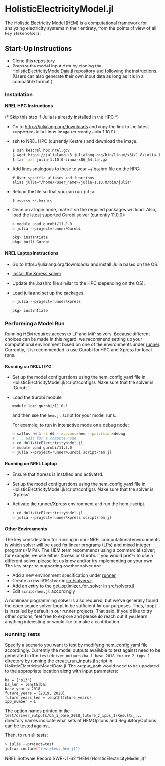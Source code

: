 # HolisticElectricityModel.jl

The Holistic Electricity Model (HEM) is a computational framework for analyzing electricity systems in their entirety, from the points of view of all key stakeholders.

## Start-Up Instructions

- Clone this repository
- Prepare the model input data by cloning the [HolisticElectricityModelData.jl repository](https://github.nrel.gov/HEM/HolisticElectricityModelData.jl) and following the instructions. (Users can also generate their own input data as long as it is in a compatible format.)


### Installation

#### NREL HPC Instructions
(* Skip this step if Julia is already installed in the HPC *)
- Go to https://julialang.org/downloads and copy the link to the latest supported Julia Linux image (currently Julia 1.10.0).
- ssh to NREL HPC (currently Kestrel) and download the image.
    ```bash
    $ ssh kestrel.hpc.nrel.gov
    $ wget https://julialang-s3.julialang.org/bin/linux/x64/1.8/julia-1.10.0-linux-x86_64.tar.gz
    $ tar -xzf julia-1.10.0-linux-x86_64.tar.gz
    ```
- Add lines analogous to these to your ~/.bashrc file on the HPC:
    ```
    # User specific aliases and functions
    alias julia="/home/<user_name>/julia-1.10.0/bin/julia"
    ```
- Reload the file so that you can run `julia`.
    ```bash
    $ source ~/.bashrc
    ```
- Once on a login node, make it so the required packages will load. Also, load the latest suported Gurobi solver (currently 11.0.0):
    ```bash
    > module load gurobi/11.0.0
    > julia --project=runner/Gurobi
    ```

    ```julia
    pkg> instantiate
    pkg> build Gurobi
    ```

#### NREL Laptop Instructions

- Go to https://julialang.org/downloads/ and install Julia based on the OS.
- [Install the Xpress solver](https://github.nrel.gov/MSOC/fico-xpress)
- Update the .bashrc file similar to the HPC (depending on the OS).
- Load julia and set up the packages.
    ```bash
    > julia --project=runner/Xpress
    ```

    ```julia
    pkg> instantiate
    ```

### Performing a Model Run

Running HEM requires access to LP and MIP solvers. Because different choices can 
be made in this regard, we recommend setting up your computational environment 
based on one of the environments under [runner](https://github.com/nrel-hem/HolisticElectricityModel.jl/tree/main/runner). Currently, it is recommended to use Gurobi for HPC and Xpress for local runs.

#### Running on NREL HPC

- Set up the model configurations using the hem_config.yaml file in HolisticElectricityModel.jl/script/configs/. Make sure that the solver is 'Gurobi'.

- Load the Gurobi module

    ```
    module load gurobi/11.0.0
    ```
    and then use the `hem.jl` script for your model runs.
  
    For example, to run in interactive mode on a debug node:
    ```bash
    > salloc -N 1 -t 60 --account=hem --partition=debug
    # ... Wait for a compute node
    > cd HolisticElectricityModel.jl
    > module load gurobi/11.0.0
    > julia --project=runner/Gurobi script/hem.jl
    ```

#### Running on NREL Laptop

- Ensure that Xpress is installed and activated.

- Set up the model configurations using the hem_config.yaml file in HolisticElectricityModel.jl/script/configs/. Make sure that the solver is 'Xpress'.

- Activate the runner/Xpress environment and run the hem.jl script.

    ```bash
    > cd HolisticElectricityModel.jl
    > julia --project=runner/Xpress script/hem.jl
    ```

#### Other Environments

The key consideration for running in non-NREL computational environments is which
solver will be used for linear programs (LPs) and mixed integer programs (MIPs). 
The HEM team recommends using a commercial solver; for example, we use either 
Xpress or Gurobi. If you would prefer to use a different solver, please let us 
know and/or try implementing on your own. The key steps to supporting another 
solver are:

- Add a new environment specification under [runner](https://github.com/nrel-hem/HolisticElectricityModel.jl/tree/main/runner)
- Create a new `HEMSolver` in [src/solvers.jl](https://github.com/nrel-hem/HolisticElectricityModel.jl/blob/main/src/solvers.jl)
- Add an entry to the get_optimizer_for_solver in [src/solvers.jl](https://github.com/nrel-hem/HolisticElectricityModel.jl/blob/main/src/solvers.jl)
- Edit `script/hem.jl` accordingly

A nonlinear programming solver is also required, but we've generally found the 
open source solver Ipopt to be sufficient for our purposes. Thus, Ipopt is 
installed by default in our runner projects. That said, if you'd like to try 
other options, feel free to explore and please do reach out if you learn anything 
interesting or would like to make a contribution.


### Running Tests

Specify a scenario you want to test by modifying hem_config.yaml file accordingly. Currently the model outputs available to test against need to be generated in the `test/driver_outputs/ba_1_base_2018_future_2_ipps_1` directory by running the create_run_inputs.jl script in HolisticElectricityModelData.jl. The output_path would need to be uppdated to the appropriate location along with input parameters:

```
ba = ["p13"]
ba_len = length(ba)
base_year = 2018
future_years = [2019, 2020]
future_years_len = length(future_years)
ipp_number = 1
```

The option names printed in the `test/driver_outputs/ba_1_base_2018_future_2_ipps_1/Results_...` directory names indicate what sets of HEMOptions and RegulatoryOptions can be tested against.

Then, to run all tests:
```bash
> julia --project=test
julia> include("test/test_hem.jl")
```

NREL Software Record SWR-21-62 "HEM (HolisticElectricityModel.jl)"